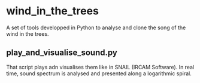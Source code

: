 # wind_in_the_trees
A set of tools developped in Python to analyse and clone the song of the wind in the trees.

## play_and_visualise_sound.py
That script plays adn visualises them like in SNAIL (IRCAM Software).
In real time, sound spectrum is analysed and presented along a logarithmic spiral.
